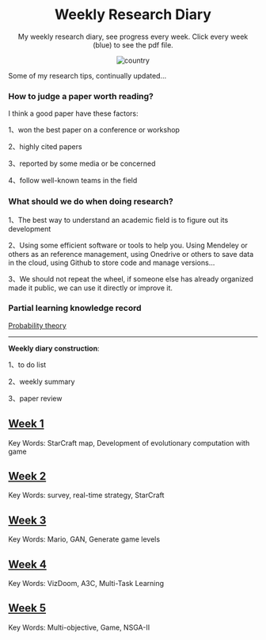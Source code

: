 <h1 align="center">Weekly Research Diary</h1>
<div align="center">

My weekly research diary, see progress every week. Click every week (blue) to see the pdf file.

![country](https://img.shields.io/badge/country-China-red)

</div>

Some of my research tips, continually updated…

### How to judge a paper worth reading?

I think a good paper have these factors:

1、won the best paper on a conference or workshop

2、highly cited papers

3、reported by some media or be concerned

4、follow well-known teams in the field

### What should we do when doing research?

1、The best way to understand an academic field is to figure out its development

2、Using some efficient software or tools to help you. Using Mendeley or others as an reference management, using Onedrive or others to save data in the cloud, using Github to store code and manage versions…

3、We should not repeat the wheel, if someone else has already organized made it public, we can use it directly or improve it.

### Partial learning knowledge record

[Probability theory](https://github.com/yzy1996/Artificial-Intelligence/tree/master/Knowledge)



---

**Weekly diary construction**: 

1、to do list

2、weekly summary 

3、paper review



## [Week 1](./report/week1.pdf)

Key Words: StarCraft map, Development of evolutionary computation with game 

## [Week 2](./report/week2.pdf)
Key Words: survey, real-time strategy, StarCraft

## [Week 3](./report/week3.pdf)

Key Words: Mario, GAN, Generate game levels

## [Week 4](./report/week4.pdf)

 Key Words: VizDoom, A3C, Multi-Task Learning

## [Week 5](./report/week5.pdf)
 Key Words: Multi-objective, Game, NSGA-II